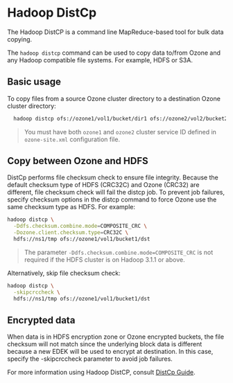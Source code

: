 # Hadoop DistCp

The Hadoop DistCP is a command line MapReduce-based tool for bulk data copying.

The `hadoop distcp` command can be used to copy data to/from Ozone and any Hadoop compatible file systems. For example, HDFS or S3A.

## Basic usage

To copy files from a source Ozone cluster directory to a destination Ozone cluster directory:

```bash
  hadoop distcp ofs://ozone1/vol1/bucket/dir1 ofs://ozone2/vol2/bucket2/dir2
```

> You must have both `ozone1` and `ozone2` cluster service ID defined in `ozone-site.xml` configuration file.

## Copy between Ozone and HDFS

DistCp performs file checksum check to ensure file integrity. Because the default checksum type of HDFS (CRC32C) and Ozone (CRC32) are different, file checksum check will fail the distcp job. To prevent job failures, specify checksum options in the distcp command to force Ozone use the same checksum type as HDFS. For example:

```bash
hadoop distcp \
  -Ddfs.checksum.combine.mode=COMPOSITE_CRC \
  -Dozone.client.checksum.type=CRC32C \
  hdfs://ns1/tmp ofs://ozone1/vol1/bucket1/dst
```

> The parameter `-Ddfs.checksum.combine.mode=COMPOSITE_CRC` is not required if the HDFS cluster is on Hadoop 3.1.1 or above.

Alternatively, skip file checksum check:

```bash
hadoop distcp \
  -skipcrccheck \
  hdfs://ns1/tmp ofs://ozone1/vol1/bucket1/dst
```

## Encrypted data

When data is in HDFS encryption zone or Ozone encrypted buckets, the file checksum will not match since the underlying block data is different because a new EDEK will be used to encrypt at destination. In this case, specify the -skipcrccheck parameter to avoid job failures.

For more information using Hadoop DistCP, consult [DistCp Guide](https://hadoop.apache.org/docs/current/hadoop-distcp/DistCp.html).
